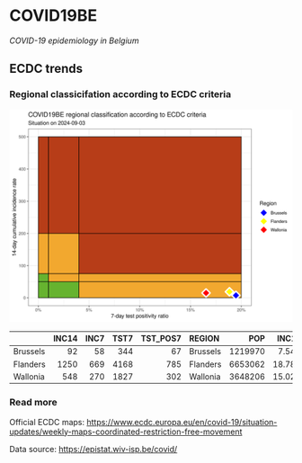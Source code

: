 
# COVID19BE

*COVID-19 epidemiology in Belgium*

## ECDC trends

### Regional classicifation according to ECDC criteria

![](COVID9BE-ecdc-trend.png)

|          | INC14 | INC7 | TST7 | TST\_POS7 | REGION   |     POP | INC14\_RT |       PR7 |          GR |
| :------- | ----: | ---: | ---: | --------: | :------- | ------: | --------: | --------: | ----------: |
| Brussels |    92 |   58 |  344 |        67 | Brussels | 1219970 |  7.541169 | 0.1947674 |   0.7058824 |
| Flanders |  1250 |  669 | 4168 |       785 | Flanders | 6653062 | 18.788341 | 0.1883397 |   0.1514630 |
| Wallonia |   548 |  270 | 1827 |       302 | Wallonia | 3648206 | 15.021082 | 0.1652983 | \-0.0287770 |

### Read more

Official ECDC maps:
<https://www.ecdc.europa.eu/en/covid-19/situation-updates/weekly-maps-coordinated-restriction-free-movement>

Data source: <https://epistat.wiv-isp.be/covid/>
